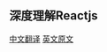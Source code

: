 ## 深度理解Reactjs
[中文翻译](http://zcfy.cc/article/the-inner-workings-of-virtual-dom-rajaraodv-medium-3248.html?t=selection)
[英文原文](https://medium.com/@rajaraodv/the-inner-workings-of-virtual-dom-666ee7ad47cf)




